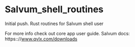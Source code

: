 # Salvum_shell_routines
Initial push. Rust routines for Salvum shell user

For more info check out core app user guide.
Salvum docs: https:://www.qvlx.com/downloads
